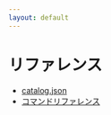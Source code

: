 ```yaml
---
layout: default
---
```


<div class="jumbotron">
<h1>リファレンス</h1>
</div>

 * [catalog.json](./catalog/)
 * [コマンドリファレンス](./commands/)

